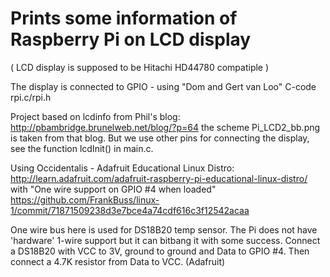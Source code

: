  Prints some information of Raspberry Pi on LCD display
 ======================================================
( LCD display is supposed to be Hitachi HD44780 compatiple )

The display is connected to GPIO -  using "Dom and Gert van Loo" C-code rpi.c/rpi.h

Project based on lcdinfo from Phil's blog:
http://pbambridge.brunelweb.net/blog/?p=64
the scheme Pi_LCD2_bb.png is taken from that blog.
But we use other pins for connecting the display,
see the function lcdInit() in main.c.

Using Occidentalis - Adafruit Educational Linux Distro:
http://learn.adafruit.com/adafruit-raspberry-pi-educational-linux-distro/
with "One wire support on GPIO #4 when loaded"
https://github.com/FrankBuss/linux-1/commit/71871509238d3e7bce4a74cdf616c3f12542acaa

One wire bus here is  used for DS18B20 temp sensor.
The Pi does not have 'hardware' 1-wire support but it can bitbang it with some success. 
Connect a DS18B20 with VCC to 3V, ground to ground and Data to GPIO #4. 
Then connect a 4.7K resistor from Data to VCC. (Adafruit)
